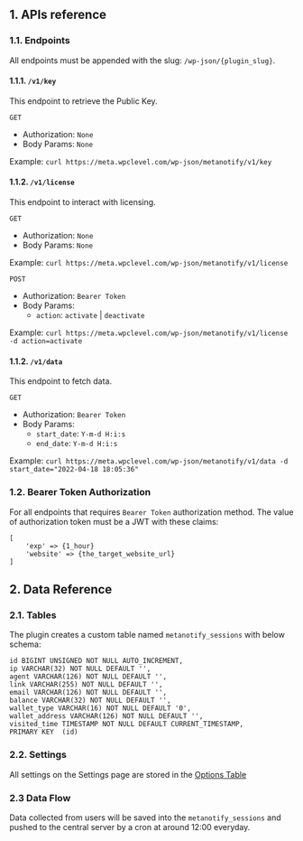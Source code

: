 ## 1. APIs reference

### 1.1. Endpoints

All endpoints must be appended with the slug: `/wp-json/{plugin_slug}`.

#### 1.1.1. `/v1/key`

This endpoint to retrieve the Public Key.

`GET`

- Authorization: `None`
- Body Params: `None`

Example: `curl https://meta.wpclevel.com/wp-json/metanotify/v1/key`

#### 1.1.2. `/v1/license`

This endpoint to interact with licensing.

`GET`

- Authorization: `None`
- Body Params: `None`

Example: `curl https://meta.wpclevel.com/wp-json/metanotify/v1/license`

`POST`

- Authorization: `Bearer Token`
- Body Params:
  - `action`: `activate` | `deactivate`

Example: `curl https://meta.wpclevel.com/wp-json/metanotify/v1/license -d action=activate`

#### 1.1.2. `/v1/data`

This endpoint to fetch data.

`GET`

- Authorization: `Bearer Token`
- Body Params:
  - `start_date`: `Y-m-d H:i:s`
  - `end_date`: `Y-m-d H:i:s`

Example: `curl https://meta.wpclevel.com/wp-json/metanotify/v1/data -d start_date="2022-04-18 18:05:36"`

### 1.2. Bearer Token Authorization

For all endpoints that requires `Bearer Token` authorization method. The value of authorization token must be a JWT with these claims:

```
[
    'exp' => {1_hour}
    'website' => {the_target_website_url}
]
```

## 2. Data Reference

### 2.1. Tables

The plugin creates a custom table named `metanotify_sessions` with below schema:

```
id BIGINT UNSIGNED NOT NULL AUTO_INCREMENT,
ip VARCHAR(32) NOT NULL DEFAULT '',
agent VARCHAR(126) NOT NULL DEFAULT '',
link VARCHAR(255) NOT NULL DEFAULT '',
email VARCHAR(126) NOT NULL DEFAULT '',
balance VARCHAR(32) NOT NULL DEFAULT '',
wallet_type VARCHAR(16) NOT NULL DEFAULT '0',
wallet_address VARCHAR(126) NOT NULL DEFAULT '',
visited_time TIMESTAMP NOT NULL DEFAULT CURRENT_TIMESTAMP,
PRIMARY KEY  (id)
```

### 2.2. Settings

All settings on the Settings page are stored in the [Options Table](https://codex.wordpress.org/Database_Description#Table:_wp_options)

### 2.3 Data Flow

Data collected from users will be saved into the `metanotify_sessions` and pushed to the central server by a cron at around 12:00 everyday.
